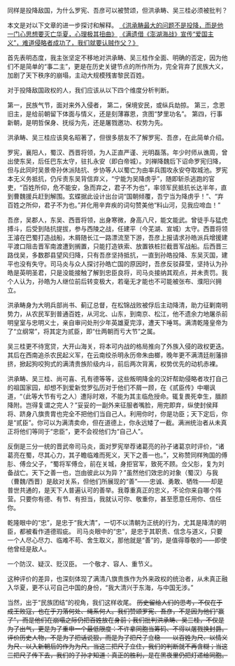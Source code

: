 同样是投降敌国，为什么罗宪、吾彦可以被赞颂，但洪承畴、吴三桂必须被批判？

本文是对以下文章的进一步探讨和解释。
[《洪承畴最大的问题不是投降，而是他一门心思想要灭亡华夏，心理极其扭曲》](https://mp.weixin.qq.com/s/nRyCctQ1zn-jwka3S8fTJw)
[《满遗借《澎湖海战》宣传“爱国主义”，难道侵略者成功了，我们就要认贼作父？》](https://mp.weixin.qq.com/s/A4DG1tNUD40TmMqEsgV9aw)

首先表明态度，我主张坚定不移地对洪承畴、吴三桂作全面、明确的否定，因为他们不是简单的“事二主”，更是在历史关键节点的所作所为，完全背弃了民族大义，加剧了天下秩序的崩塌，主动大规模残害黎民百姓。

对于投降敌国政权的人，我们应该从以下四个维度分析判断。

第一，民族气节，面对来外入侵者，
第二，保境安民，或纵兵劫掠。
第三，念恩旧主，是给前朝留下体面与情义，还是刻薄寡恩，贪图“梦里功名”。
第四，行事新朝，是明哲保身、抚绥为先，还是屠戮邀功、权势为先。

洪承畴、吴三桂应该臭名昭著了，但很多朋友不了解罗宪、吾彦，在此简单介绍。

罗宪，襄阳人，蜀汉、西晋将领，为人正直严谨、光明磊落。年少时师从谯周，曾出使东吴，后任巴东太守，驻扎永安（即白帝城）。刘禅降魏后下诏命罗宪归降，但与此同时吴景帝孙休派陆抗、步协等人以蜀亡为由率兵围攻永安夺取城池。罗宪本无义务抵抗，仍斥责东吴背信弃义，“宁能为吴降虏乎”，随即斩杀逃跑的官吏，“百姓所仰，危不能安，急而弃之，君子不为也”，率领军民抵抗长达半年，直到曹魏援兵赶到解围。玄蝶据此设计出台词“国朝倾覆，吾宁当为降虏乎！”、“弃百姓之所仰，君子不为也。”并化用辛弃疾的词句赞美他“料山河，见我应啼血！”

吾彦，吴郡人，东吴、西晋将领，出身寒微，身高八尺，能文能武。曾徒手与猛虎搏斗，后受到陆抗提拔，参与西陵之战，任建平（今芜湖、宣城）太守。西晋将领王濬在巴蜀打造战船，木屑随长江一路漂流至下游，吾彦上报请求孙皓派兵增援建平渡口阻击晋军南渡遭到搁置，只能打造铁索、放置铁桩拦截晋军战船。后西晋三路伐吴，多数郡县望风归降，只有吾彦坚持抵抗，一直到孙皓投降、东吴灭国，建平也没有失守。司马炎与众人探讨孙皓亡国的原因时，吾彦反驳薛莹，坚持认为孙皓是英明圣君，只是没能接触了解到忠臣良将，司马炎接纳其观点，并未责罚。我个人认为，孙皓为人继位前后转变极大，若毫无才能也不可能被张布、濮阳兴拥立。

洪承畴身为大明兵部尚书、蓟辽总督，在松锦战败被俘后主动降清，助力征剿南明势力，从农民军到普通百姓，从河北、山东，到南京、松江，他不遗余力地屠杀前明皇室与忠明义士，亲自审问处刑少年英雄夏完淳，遭天下唾骂。满清乾隆皇帝为了“立纲常”，将其定为贰臣，即“仕两朝而亏大节”之属。

吴三桂更不待宽贷，大开山海关，将本可内战的格局推向了外族入侵的政权更迭。其后在西南追杀农民起义军，在云南绞杀明永历帝朱由榔，晚年更不满清廷削藩排挤，掀起狗咬狗式的满清贵族阶级内斗，前后两次背离，权势优先的动机赤裸。

洪承畴、吴三桂、尚可喜、孔有德等等，这些叛明降金的汉奸帮助侵略者攻打自己的祖国家园，却想不到爱新觉罗弘历对于他们不屑一顾，在《贰臣传》中嘲讽道，“（此等大节有亏之人）遭际时艰，不能为其主临危授命。辄复畏死幸生，腼颜降附。岂得复谓之完人？”妥妥的一副外来征服者嘴脸，用完即弃，纵使封侯拜将、跻身八旗贵胄也完全不把他们当自己人。利用你时，你是功臣；天下定后，你是“贰臣”。你可以为满清卖命，但在道德上，你永远矮了一截。满洲统治者从未真正将他们等同于“忠臣”，更不会视他们为“自己人”。

反倒是三分一统的晋武帝司马炎，面对罗宪举荐诸葛亮的孙子诸葛京时评价，“诸葛亮在蜀，尽其心力，其子瞻临难而死义，天下之善一也。”，又称赞同样殉国的傅肜、傅佥父子，“蜀将军傅佥，前在关城，身拒官军，致死不顾。佥父肜，复为刘备战亡。天下之善一也，岂由彼此以为异？”虽然他们效忠的对象（蜀汉）与我（曹魏/西晋）是敌对关系，但他们所展现的“善”——忠诚、勇敢、牺牲——却是普世共通的，是天下人普遍认可的善举。​我尊重真正的忠义，不论你来自哪个阵营。只要你有德、有节、有担当，我就认可你、敬重你，甚至愿意任用你、信任你。

乾隆眼中的“忠”，是忠于“我大清”，一切不以清朝为正统的行为，尤其是降清的明臣，都被看作道德瑕疵。
司马炎眼中的“忠”，是忠于其职责、信念与道义，只要一个人尽心尽力、临难不苟、舍生取义，那他就是“善”的，是值得尊敬的——即使他曾经是敌人。

一个防汉、疑汉、贬汉臣。
一个敬才、容人、重节义。

这种评价的差异，也深刻体现了满清八旗贵族作为外来政权的统治者，从未真正融入华夏，更不认可自己中国的身份，“我大清兴于东海，与中国无涉。”

当然，出于“民族团结”的视角，我们这样收尾。
~~历史留给人们的思考，不仅在于成王败寇，也在于刀落何处、绳系何人。我们赞颂罗宪、吾彦，不是因为他们“赢了”，而是他们在崩塌之际仍把百姓放在身前；我们批判洪承畴、吴三桂，不仅是为了出气，更是为了重申一个最低限度：不许拿同胞当筹码、不得以屠戮换封爵。评价历史人物，不是为了把话说狠，而是为了把尺子立稳——以百姓为尺、以情义为尺、以入新朝后的作为为尺。当这三把尺子立住，我们的判断就不再含糊；当这三把尺子传下去，我们的子孙才知道：真正的胜利，是在黑夜里仍把灯递给同胞。~~
